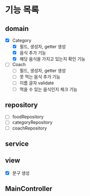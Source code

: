 # 기능 목록
## domain
- [x] Category
    - [x] 필드, 생성자, getter 생성
    - [x] 음식 추가 기능
    - [x] 해당 음식을 가지고 있는지 확인 기능
- [ ] Coach
    - [ ] 필드, 생성자, getter 생성
    - [ ] 못 먹는 음식 추가 기능
    - [ ] 이름 글자 validate
    - [ ] 먹을 수 있는 음식인지 체크 기능

## repository
- [ ] foodRepository
- [ ] categoryRepository
- [ ] coachRepository

## service


## view
- [x] 문구 생성


## MainController




